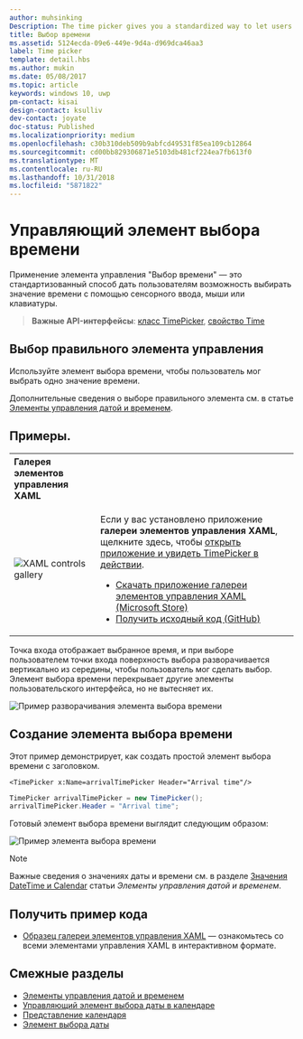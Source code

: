 ```yaml
---
author: muhsinking
Description: The time picker gives you a standardized way to let users pick a time value using touch, mouse, or keyboard input.
title: Выбор времени
ms.assetid: 5124ecda-09e6-449e-9d4a-d969dca46aa3
label: Time picker
template: detail.hbs
ms.author: mukin
ms.date: 05/08/2017
ms.topic: article
keywords: windows 10, uwp
pm-contact: kisai
design-contact: ksulliv
dev-contact: joyate
doc-status: Published
ms.localizationpriority: medium
ms.openlocfilehash: c30b310deb509b9abfcd49531f85ea109cb12864
ms.sourcegitcommit: cd00bb829306871e5103db481cf224ea7fb613f0
ms.translationtype: MT
ms.contentlocale: ru-RU
ms.lasthandoff: 10/31/2018
ms.locfileid: "5871822"
---
```

# <a name="time-picker"></a>Управляющий элемент выбора времени
 

Применение элемента управления "Выбор времени" — это стандартизованный способ дать пользователям возможность выбирать значение времени с помощью сенсорного ввода, мыши или клавиатуры. 

> **Важные API-интерфейсы**: [класс TimePicker](https://msdn.microsoft.com/library/windows/apps/xaml/windows.ui.xaml.controls.timepicker.aspx), [свойство Time](https://msdn.microsoft.com/library/windows/apps/xaml/windows.ui.xaml.controls.timepicker.time.aspx)


## <a name="is-this-the-right-control"></a>Выбор правильного элемента управления
Используйте элемент выбора времени, чтобы пользователь мог выбрать одно значение времени.

Дополнительные сведения о выборе правильного элемента см. в статье [Элементы управления датой и временем](date-and-time.md).

## <a name="examples"></a>Примеры.

<table>
<th align="left">Галерея элементов управления XAML<th>
<tr>
<td><img src="images/xaml-controls-gallery-sm.png" alt="XAML controls gallery"></img></td>
<td>
    <p>Если у вас установлено приложение <strong style="font-weight: semi-bold">галереи элементов управления XAML</strong>, щелкните здесь, чтобы <a href="xamlcontrolsgallery:/item/TimePicker">открыть приложение и увидеть TimePicker в действии</a>.</p>
    <ul>
    <li><a href="https://www.microsoft.com/store/productId/9MSVH128X2ZT">Скачать приложение галереи элементов управления XAML (Microsoft Store)</a></li>
    <li><a href="https://github.com/Microsoft/Windows-universal-samples/tree/master/Samples/XamlUIBasics">Получить исходный код (GitHub)</a></li>
    </ul>
</td>
</tr>
</table>

Точка входа отображает выбранное время, и при выборе пользователем точки входа поверхность выбора разворачивается вертикально из середины, чтобы пользователь мог сделать выбор. Элемент выбора времени перекрывает другие элементы пользовательского интерфейса, но не вытесняет их.

![Пример разворачивания элемента выбора времени](images/controls_timepicker_expand.png)

## <a name="create-a-time-picker"></a>Создание элемента выбора времени

Этот пример демонстрирует, как создать простой элемент выбора времени с заголовком.

```xaml
<TimePicker x:Name=arrivalTimePicker Header="Arrival time"/>
```

```csharp
TimePicker arrivalTimePicker = new TimePicker();
arrivalTimePicker.Header = "Arrival time";
```

Готовый элемент выбора времени выглядит следующим образом:

![Пример элемента выбора времени](images/time-picker-closed.png)

> [!NOTE]
> Важные сведения о значениях даты и времени см. в разделе [Значения DateTime и Calendar](date-and-time.md#datetime-and-calendar-values) статьи *Элементы управления датой и временем*.

## <a name="get-the-sample-code"></a>Получить пример кода

- [Образец галереи элементов управления XAML](https://github.com/Microsoft/Windows-universal-samples/tree/master/Samples/XamlUIBasics) — ознакомьтесь со всеми элементами управления XAML в интерактивном формате.

## <a name="related-topics"></a>Смежные разделы

- [Элементы управления датой и временем](date-and-time.md)
- [Управляющий элемент выбора даты в календаре](calendar-date-picker.md)
- [Представление календаря](calendar-view.md)
- [Элемент выбора даты](date-picker.md)
